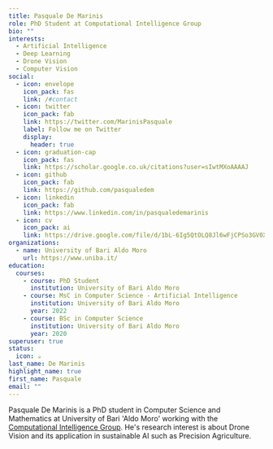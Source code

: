 ```yaml
---
title: Pasquale De Marinis
role: PhD Student at Computational Intelligence Group
bio: ""
interests:
  - Artificial Intelligence
  - Deep Learning
  - Drone Vision
  - Computer Vision
social:
  - icon: envelope
    icon_pack: fas
    link: /#contact
  - icon: twitter
    icon_pack: fab
    link: https://twitter.com/MarinisPasquale
    label: Follow me on Twitter
    display:
      header: true
  - icon: graduation-cap
    icon_pack: fas
    link: https://scholar.google.co.uk/citations?user=sIwtMXoAAAAJ
  - icon: github
    icon_pack: fab
    link: https://github.com/pasqualedem
  - icon: linkedin
    icon_pack: fab
    link: https://www.linkedin.com/in/pasqualedemarinis
  - icon: cv
    icon_pack: ai
    link: https://drive.google.com/file/d/1bL-6Ig5QtOLQ8Jl6wFjCPSo3GV0XM5kJ/view?usp=sharing
organizations:
  - name: University of Bari Aldo Moro
    url: https://www.uniba.it/
education:
  courses:
    - course: PhD Student
      institution: University of Bari Aldo Moro
    - course: MsC in Computer Science - Artificial Intelligence
      institution: University of Bari Aldo Moro
      year: 2022
    - course: BSc in Computer Science
      institution: University of Bari Aldo Moro
      year: 2020
superuser: true
status:
  icon: ☕️
last_name: De Marinis
highlight_name: true
first_name: Pasquale
email: ""
---
```


Pasquale De Marinis is a PhD student in Computer Science and Mathematics at University of Bari 'Aldo Moro' working with the [Computational Intelligence Group](http://cilab.di.uniba.it). He's research interest is about Drone Vision and its application in sustainable AI such as Precision Agriculture.